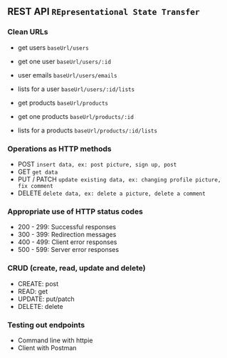 ## REST API `REpresentational State Transfer`


### Clean URLs

- get users  `baseUrl/users`
- get one user `baseUrl/users/:id`
- user emails `baseUrl/users/emails`
- lists for a user `baseUrl/users/:id/lists`

- get products  `baseUrl/products`
- get one products `baseUrl/products/:id`
- lists for a products `baseUrl/products/:id/lists`

### Operations as HTTP methods

- POST `insert data, ex: post picture, sign up, post`
- GET `get data`
- PUT / PATCH `update existing data, ex: changing profile picture, fix comment`
- DELETE `delete data, ex: delete a picture, delete a comment`

### Appropriate use of HTTP status codes

- 200 - 299: Successful responses
- 300 - 399: Redirection messages
- 400 - 499: Client error responses
- 500 - 599: Server error responses


### CRUD (create, read, update and delete) 

- CREATE: post
- READ: get
- UPDATE: put/patch
- DELETE: delete

### Testing out endpoints

- Command line with httpie
- Client with Postman

